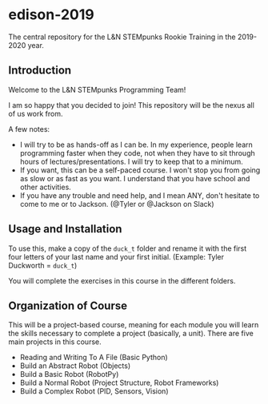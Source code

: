 # edison-2019

The central repository for the L&amp;N STEMpunks Rookie Training in the 2019-2020 year.

## Introduction

Welcome to the L&N STEMpunks Programming Team! 

I am so happy that you decided to join! This repository will be the nexus all of us work from. 

A few notes:

- I will try to be as hands-off as I can be. In my experience, people learn programming faster when they code, not when they have to sit through hours of lectures/presentations. I will try to keep that to a minimum.
- If you want, this can be a self-paced course. I won't stop you from going as slow or as fast as you want. I understand that you have school and other activities.
- If you have any trouble and need help, and I mean ANY, don't hesitate to come to me or to Jackson. (@Tyler or @Jackson on Slack)

## Usage and Installation

To use this, make a copy of the ```duck_t``` folder and rename it with the first four letters of your last name and your first initial. (Example: Tyler Duckworth = ```duck_t```)

You will complete the exercises in this course in the different folders. 

## Organization of Course


This will be a project-based course, meaning for each module you will learn the skills necessary to complete a project (basically, a unit). There are five main projects in this course.

- Reading and Writing To A File (Basic Python)
- Build an Abstract Robot (Objects)
- Build a Basic Robot (RobotPy)
- Build a Normal Robot (Project Structure, Robot Frameworks)
- Build a Complex Robot (PID, Sensors, Vision)